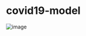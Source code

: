 # covid19-model

![image](https://github.com/user-attachments/assets/28ef58fc-8f92-499c-b777-3453487e0091)
